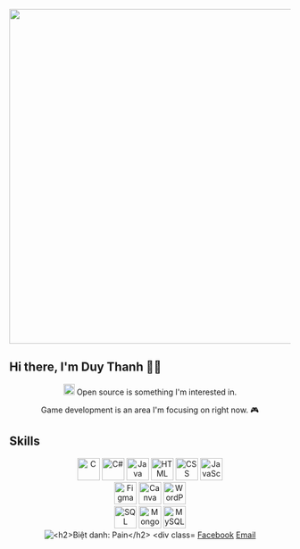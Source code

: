 <!-- CSS Style -->
<style>
  /* Center align */
  .center {
    display: flex;
    flex-direction: column;
    align-items: center;
    justify-content: center;
    height: 100vh;
    text-align: center;
    font-family: Arial, sans-serif;
  }

  /* Animated text */
  .animated-text {
    font-size: 30px;
    font-weight: bold;
    color: #333;
    animation: text-animation 3s infinite;
  }

  @keyframes text-animation {
    0% { color: #333; }
    50% { color: #FF9800; }
    100% { color: #333; }
  }

  /* Skill icons */
  .skills {
    display: flex;
    justify-content: center;
    flex-wrap: wrap;
    list-style-type: none;
    padding: 0;
  }

  .skills li {
    margin: 10px;
    opacity: 0;
    animation: fade-in 2s forwards;
  }

  @keyframes fade-in {
    0% { opacity: 0; }
    100% { opacity: 1; }
  }

  /* Social links */
  .social-links {
    display: flex;
    justify-content: center;
    margin-top: 20px;
  }

  .social-links a {
    margin: 10px;
    color: #333;
    text-decoration: none;
    transition: color 0.3s ease;
  }

  .social-links a:hover {
    color: #FF9800;
  }
</style>

<!-- Content -->
<p align="center">
  <img src="https://media2.giphy.com/media/ttknk7M3d3UBEeZsii/giphy.gif?cid=ecf05e47bpqbt4obwf45j5gmo0u0ivwfs7q398fcfwt9x4bh&ep=v1_gifs_search&rid=giphy.gif&ct=g" width="600"/>
</p>

<h2>Hi there, I'm Duy Thanh 🙋‍♂️</h2>

<p align="center">
  <img src="https://github.githubassets.com/images/icons/emoji/octocat.png" width="20" height="20" /> Open source is something I'm interested in.
</p>

<p align="center">
  Game development is an area I'm focusing on right now. 🎮
</p>

<h2>Skills</h2>

<p align="center">
  <img src="https://img.icons8.com/color/48/000000/c-programming.png" alt="C" title="C" width="40" height="40" />
  <img src="https://img.icons8.com/color/48/000000/c-sharp-logo.png" alt="C#" title="C#" width="40" height="40" />
  <img src="https://img.icons8.com/color/48/000000/java-coffee-cup-logo.png" alt="Java" title="Java" width="40" height="40" />
  <img src="https://img.icons8.com/color/48/000000/html-5--v1.png" alt="HTML" title="HTML" width="40" height="40" />
  <img src="https://img.icons8.com/color/48/000000/css3.png" alt="CSS" title="CSS" width="40" height="40" />
  <img src="https://img.icons8.com/color/48/000000/javascript--v1.png" alt="JavaScript" title="JavaScript" width="40" height="40" />
  <br>
  <img src="https://img.icons8.com/color/48/000000/figma--v1.png" alt="Figma" title="Figma" width="40" height="40" />
  <img src="https://img.icons8.com/color/48/000000/canva.png" alt="Canva" title="Canva" width="40" height="40" />
  <img src="https://img.icons8.com/color/48/000000/wordpress.png" alt="WordPress" title="WordPress" width="40" height="40" />
  <br>
  <img src="https://img.icons8.com/color/48/000000/sql.png" alt="SQL" title="SQL" width="40" height="40" />
  <img src="https://img.icons8.com/color/48/000000/mongodb.png" alt="MongoDB" title="MongoDB" width="40" height="40" />
  <img src="https://img.icons8.com/color/48/000000/mysql-logo.png" alt="MySQL" title="MySQL" width="40" height="40" />
  <br>
  <img src="https://img.icons8.com/color/48/000000/unity.png" alt="
                                                                   
<h2>Biệt danh: Pain</h2>

  <div class="social-links">
    <a href="https://www.facebook.com/mr.painno1" target="_blank">Facebook</a>
    <a href="mailto:voduythanh.aibot@gmail.com" target="_blank">Email</a>
  </div>
